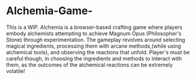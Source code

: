 # Alchemia-Game-
This is a WIP.
Alchemia is a browser-based crafting game where players embody alchemists attempting to achieve Magnum Opus (Philosopher's Stone) through experimentation. The gameplay revolves around selecting magical ingredients, processing them with arcane methods,(while using alchemical tools), and observing the reactions that unfold. Player's must be careful though, in choosing the ingredients and methods to interact with them, as the outcomes of the alchemical reactions can be extremely volatile!
